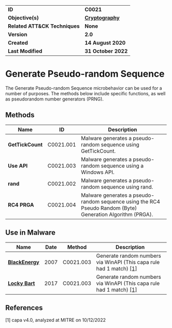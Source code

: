 <table>
<tr>
<td><b>ID</b></td>
<td><b>C0021</b></td>
</tr>
<tr>
<td><b>Objective(s)</b></td>
<td><b><a href="../cryptography">Cryptography</a></b></td>
</tr>
<tr>
<td><b>Related ATT&CK Techniques</b></td>
<td><b>None</b></td>
</tr>
<tr>
<td><b>Version</b></td>
<td><b>2.0</b></td>
</tr>
<tr>
<td><b>Created</b></td>
<td><b>14 August 2020</b></td>
</tr>
<tr>
<td><b>Last Modified</b></td>
<td><b>31 October 2022</b></td>
</tr>
</table>


# Generate Pseudo-random Sequence

The Generate Pseudo-random Sequence microbehavior can be used for a number of purposes. The methods below include specific functions, as well as pseudorandom number generators (PRNG).

## Methods

|Name|ID|Description|
|---|---|---|
|**GetTickCount**|C0021.001|Malware generates a pseudo-random sequence using GetTickCount.|
|**Use API**|C0021.003|Malware generates a pseudo-random sequence using a Windows API.|
|**rand**|C0021.002|Malware generates a pseudo-random sequence using rand.|
|**RC4 PRGA**|C0021.004|Malware generates a pseudo-random sequence using the RC4 Pseudo Random (Byte) Generation Algorithm (PRGA).|

## Use in Malware

|Name|Date|Method|Description|
|---|---|---|---|
|[**BlackEnergy**](../xample-malware/blackenergy.md)|2007|C0021.003|Generate random numbers via WinAPI (This capa rule had 1 match) [[1]](#1)|
|[**Locky Bart**](../xample-malware/locky-bart.md)|2017|C0021.003|Generate random numbers via WinAPI (This capa rule had 1 match) [[1]](#1)|

## References

<a name="1">[1]</a> capa v4.0, analyzed at MITRE on 10/12/2022

